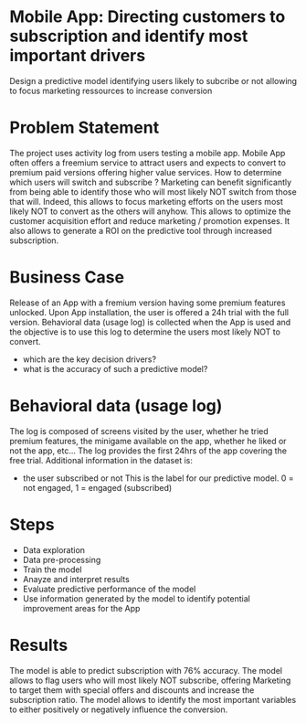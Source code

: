 # Mobile App: Directing customers to subscription and identify most important drivers
Design a predictive model identifying users likely to subcribe or not allowing to focus marketing ressources to increase conversion

# Problem Statement

The project uses activity log from users testing a mobile app.
Mobile App often offers a freemium service to attract users and expects to convert to premium paid versions offering higher value services.
How to determine which users will switch and subscribe ?
Marketing can benefit significantly from being able to identify those who will most likely NOT switch from those that will. Indeed, this allows to focus marketing efforts on the users most likely NOT to convert as the others will anyhow. This allows to optimize the customer acquisition effort and reduce marketing / promotion expenses. It also allows to generate a ROI on the predictive tool through increased subscription.

# Business Case

Release of an App with a fremium version having some premium features unlocked.
Upon App installation, the user is offered a 24h trial with the full version.
Behavioral data (usage log) is collected when the App is used and the objective is to use this log to determine the users most likely NOT to convert.
- which are the key decision drivers?
- what is the accuracy of such a predictive model?

# Behavioral data (usage log)

The log is composed of screens visited by the user, whether he tried premium features, the minigame available on the app, whether he liked or not the app, etc...
The log provides the first 24hrs of the app covering the free trial.
Additional information in the dataset is:
- the user subscribed or not
This is the label for our predictive model. 0 = not engaged, 1 = engaged (subscribed)

# Steps
- Data exploration
- Data pre-processing
- Train the model
- Anayze and interpret results
- Evaluate predictive performance of the model
- Use information generated by the model to identify potential improvement areas for the App

# Results
The model is able to predict subscription with 76% accuracy.
The model allows to flag users who will most likely NOT subscribe, offering Marketing to target them with special offers and discounts and increase the subscription ratio.
The model allows to identify the most important variables to either positively or negatively influence the conversion.

